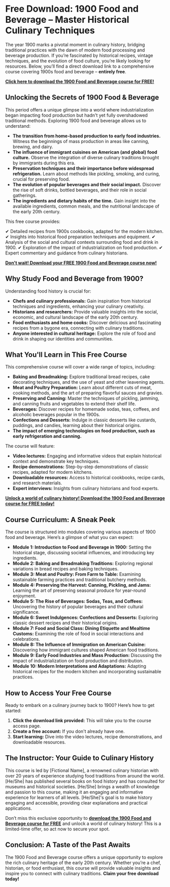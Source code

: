 # Free Download: 1900 Food and Beverage – Master Historical Culinary Techniques

The year 1900 marks a pivotal moment in culinary history, bridging traditional practices with the dawn of modern food processing and beverage production. If you’re fascinated by historical recipes, vintage techniques, and the evolution of food culture, you’re likely looking for resources. Below, you’ll find a direct download link to a comprehensive course covering 1900s food and beverage – **entirely free**.

[**Click here to download the 1900 Food and Beverage course for FREE!**](https://udemywork.com/1900-food-and-beverage)

## Unlocking the Secrets of 1900 Food & Beverage

This period offers a unique glimpse into a world where industrialization began impacting food production but hadn't yet fully overshadowed traditional methods. Exploring 1900 food and beverage allows us to understand:

*   **The transition from home-based production to early food industries.** Witness the beginnings of mass production in areas like canning, brewing, and dairy.
*   **The influence of immigrant cuisines on American (and global) food culture.** Observe the integration of diverse culinary traditions brought by immigrants during this era.
*   **Preservation techniques and their importance before widespread refrigeration.** Learn about methods like pickling, smoking, and curing, crucial for preserving food.
*   **The evolution of popular beverages and their social impact.** Discover the rise of soft drinks, bottled beverages, and their role in social gatherings.
*   **The ingredients and dietary habits of the time.** Gain insight into the available ingredients, common meals, and the nutritional landscape of the early 20th century.

This free course provides:

✔ Detailed recipes from 1900s cookbooks, adapted for the modern kitchen.
✔ Insights into historical food preparation techniques and equipment.
✔ Analysis of the social and cultural contexts surrounding food and drink in 1900.
✔ Exploration of the impact of industrialization on food production.
✔ Expert commentary and guidance from culinary historians.

[**Don't wait! Download your FREE 1900 Food and Beverage course now!**](https://udemywork.com/1900-food-and-beverage)

## Why Study Food and Beverage from 1900?

Understanding food history is crucial for:

*   **Chefs and culinary professionals:** Gain inspiration from historical techniques and ingredients, enhancing your culinary creativity.
*   **Historians and researchers:** Provide valuable insights into the social, economic, and cultural landscape of the early 20th century.
*   **Food enthusiasts and home cooks:** Discover delicious and fascinating recipes from a bygone era, connecting with culinary traditions.
*   **Anyone interested in cultural heritage:** Explore the role of food and drink in shaping our identities and communities.

## What You'll Learn in This Free Course

This comprehensive course will cover a wide range of topics, including:

*   **Baking and Breadmaking:** Explore traditional bread recipes, cake decorating techniques, and the use of yeast and other leavening agents.
*   **Meat and Poultry Preparation:** Learn about different cuts of meat, cooking methods, and the art of preparing flavorful sauces and gravies.
*   **Preserving and Canning:** Master the techniques of pickling, jamming, and canning fruits and vegetables to extend their shelf life.
*   **Beverages:** Discover recipes for homemade sodas, teas, coffees, and alcoholic beverages popular in the 1900s.
*   **Confections and Desserts:** Indulge in classic desserts like custards, puddings, and candies, learning about their historical origins.
*   **The impact of emerging technologies on food production, such as early refrigeration and canning.**

The course will feature:

*   **Video lectures:** Engaging and informative videos that explain historical context and demonstrate key techniques.
*   **Recipe demonstrations:** Step-by-step demonstrations of classic recipes, adapted for modern kitchens.
*   **Downloadable resources:** Access to historical cookbooks, recipe cards, and research materials.
*   **Expert interviews:** Insights from culinary historians and food experts.

[**Unlock a world of culinary history! Download the 1900 Food and Beverage course for FREE today!**](https://udemywork.com/1900-food-and-beverage)

## Course Curriculum: A Sneak Peek

The course is structured into modules covering various aspects of 1900 food and beverage. Here’s a glimpse of what you can expect:

*   **Module 1: Introduction to Food and Beverage in 1900:** Setting the historical stage, discussing societal influences, and introducing key ingredients.
*   **Module 2: Baking and Breadmaking Traditions:** Exploring regional variations in bread recipes and baking techniques.
*   **Module 3: Meat and Poultry: From Farm to Table:** Examining sustainable farming practices and traditional butchery methods.
*   **Module 4: Preserving the Harvest: Canning, Pickling, and Jams:** Learning the art of preserving seasonal produce for year-round enjoyment.
*   **Module 5: The Rise of Beverages: Sodas, Teas, and Coffees:** Uncovering the history of popular beverages and their cultural significance.
*   **Module 6: Sweet Indulgences: Confections and Desserts:** Exploring classic dessert recipes and their historical origins.
*   **Module 7: Food and Social Class: Dining Etiquette and Mealtime Customs:** Examining the role of food in social interactions and celebrations.
*   **Module 8: The Influence of Immigration on American Cuisine:** Discovering how immigrant cultures shaped American food traditions.
*   **Module 9: Early Food Industries and Mass Production:** Discussing the impact of industrialization on food production and distribution.
*   **Module 10: Modern Interpretations and Adaptations:** Adapting historical recipes for the modern kitchen and incorporating sustainable practices.

## How to Access Your Free Course

Ready to embark on a culinary journey back to 1900? Here’s how to get started:

1.  **Click the download link provided:** This will take you to the course access page.
2.  **Create a free account:** If you don't already have one.
3.  **Start learning:** Dive into the video lectures, recipe demonstrations, and downloadable resources.

## The Instructor: Your Guide to Culinary History

This course is led by [Fictional Name], a renowned culinary historian with over 20 years of experience studying food traditions from around the world. [He/She] has published several books on food history and has consulted for museums and historical societies. [He/She] brings a wealth of knowledge and passion to this course, making it an engaging and informative experience for learners of all levels. [He/She]'s goal is to make history engaging and accessible, providing clear explanations and practical applications.

Don’t miss this exclusive opportunity to **[download the 1900 Food and Beverage course for FREE](https://udemywork.com/1900-food-and-beverage)** and unlock a world of culinary history! This is a limited-time offer, so act now to secure your spot.

## Conclusion: A Taste of the Past Awaits

The 1900 Food and Beverage course offers a unique opportunity to explore the rich culinary heritage of the early 20th century. Whether you’re a chef, historian, or food enthusiast, this course will provide valuable insights and inspire you to connect with culinary traditions. **Claim your free download today!**
